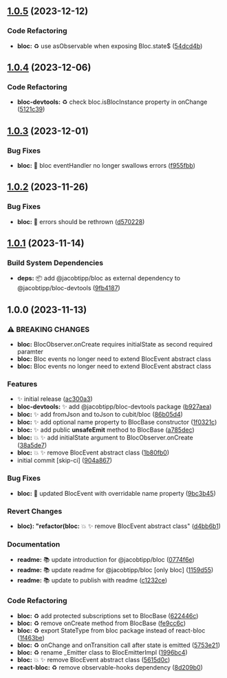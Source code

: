 ## [1.0.5](https://github.com/jacobtipp/bloc-state/compare/bloc-devtools-v1.0.4...bloc-devtools-v1.0.5) (2023-12-12)


### Code Refactoring

* **bloc:** ♻️ use asObservable when exposing Bloc.state$ ([54dcd4b](https://github.com/jacobtipp/bloc-state/commit/54dcd4bc9f9d3651a0554e08d9a0e464e8c30f20))

## [1.0.4](https://github.com/jacobtipp/bloc-state/compare/bloc-devtools-v1.0.3...bloc-devtools-v1.0.4) (2023-12-06)


### Code Refactoring

* **bloc-devtools:** ♻️ check bloc.isBlocInstance property in onChange ([5121c39](https://github.com/jacobtipp/bloc-state/commit/5121c3939aeb723d4fe10b699586b7d52c47e372))

## [1.0.3](https://github.com/jacobtipp/bloc-state/compare/bloc-devtools-v1.0.2...bloc-devtools-v1.0.3) (2023-12-01)


### Bug Fixes

* **bloc:** 🐛 bloc eventHandler no longer swallows errors ([f955fbb](https://github.com/jacobtipp/bloc-state/commit/f955fbb605a8db36dcc7e3e005fff4c1e1972113))

## [1.0.2](https://github.com/jacobtipp/bloc-state/compare/bloc-devtools-v1.0.1...bloc-devtools-v1.0.2) (2023-11-26)


### Bug Fixes

* **bloc:** 🐛 errors should be rethrown ([d570228](https://github.com/jacobtipp/bloc-state/commit/d570228266c73d56cd8a2b19bc7203c64acc9ccd))

## [1.0.1](https://github.com/jacobtipp/bloc-state/compare/bloc-devtools-v1.0.0...bloc-devtools-v1.0.1) (2023-11-14)


### Build System Dependencies

* **deps:** 📦️ add @jacobtipp/bloc as external dependency to @jacobtipp/bloc-devtools ([9fb4187](https://github.com/jacobtipp/bloc-state/commit/9fb4187a8905af59964eadaa22c97d6bceea56df))

## 1.0.0 (2023-11-13)


### ⚠ BREAKING CHANGES

* **bloc:** BlocObserver.onCreate requires initialState as second required paramter
* **bloc:** Bloc events no longer need to extend BlocEvent abstract class
* **bloc:** Bloc events no longer need to extend BlocEvent abstract class

### Features

* ✨ initial release ([ac300a3](https://github.com/jacobtipp/bloc-state/commit/ac300a3723fccf5a9ba406e2646cde029e75acb6))
* **bloc-devtools:** ✨ add @jacobtipp/bloc-devtools package ([b927aea](https://github.com/jacobtipp/bloc-state/commit/b927aeaaae5d4e42003644246f1a36279f0ffe7b))
* **bloc:** ✨ add fromJson and toJson to cubit/bloc ([86b05d4](https://github.com/jacobtipp/bloc-state/commit/86b05d43446d72909c60e88b3e784a15cbaa3ab1))
* **bloc:** ✨ add optional name property to BlocBase constructor ([1f0321c](https://github.com/jacobtipp/bloc-state/commit/1f0321cc550706cb92e804b688d1661cbda1557c))
* **bloc:** ✨ add public __unsafeEmit__ method to BlocBase ([a785dec](https://github.com/jacobtipp/bloc-state/commit/a785dec8167e272498885b9b0b2328a33189bc00))
* **bloc:** 💥 ✨ add initialState argument to BlocObserver.onCreate ([38a5de7](https://github.com/jacobtipp/bloc-state/commit/38a5de7766a3147c0384ef1564b085da8cdce247))
* **bloc:** 💥 ✨ remove BlocEvent abstract class ([1b80fb0](https://github.com/jacobtipp/bloc-state/commit/1b80fb058b67c1c42bafb37e67db6da4cecfba27))
* initial commit [skip-ci] ([904a867](https://github.com/jacobtipp/bloc-state/commit/904a867b4ded298c6dd9741a546bb97978680b39))


### Bug Fixes

* **bloc:** 🐛 updated BlocEvent with overridable name property ([9bc3b45](https://github.com/jacobtipp/bloc-state/commit/9bc3b45c5dceb197faf98c73cf1c4dac672baae1))


### Revert Changes

* **bloc): "refactor(bloc:** 💥 ✨ remove BlocEvent abstract class" ([d4bb6b1](https://github.com/jacobtipp/bloc-state/commit/d4bb6b11b18ec03a221ec0af9f4c85d4de70343c))


### Documentation

* **readme:** 📚️ update introduction for @jacobtipp/bloc ([0774f6e](https://github.com/jacobtipp/bloc-state/commit/0774f6e6b205ebd0e327e98e5e2698167ef7a057))
* **readme:** 📚️ update readme for @jacobtipp/bloc [only bloc] ([1159d55](https://github.com/jacobtipp/bloc-state/commit/1159d55aa0ae98353b1c8394e60d2a73a1fc6f53))
* **readme:** 📚️ update to publish with readme ([c1232ce](https://github.com/jacobtipp/bloc-state/commit/c1232cec2283b24087415cd3f2ee76f0057d3b6a))


### Code Refactoring

* **bloc:** ♻️  add protected subscriptions set to BlocBase ([622446c](https://github.com/jacobtipp/bloc-state/commit/622446c0506d377b60166e80f6c1042e864f3aa3))
* **bloc:** ♻️  remove onCreate method from BlocBase ([fe9cc6c](https://github.com/jacobtipp/bloc-state/commit/fe9cc6cbe71971dfd4803dee4104aa18309698d8))
* **bloc:** ♻️ export StateType from bloc package instead of react-bloc ([1f463be](https://github.com/jacobtipp/bloc-state/commit/1f463bed0335a0b5291484832ae9e5e59b9984e4))
* **bloc:** ♻️ onChange and onTransition call after state is emitted ([5753e21](https://github.com/jacobtipp/bloc-state/commit/5753e2139cdbe78f5a8fbe12e101f7fe0e63fe78))
* **bloc:** ♻️ rename _Emitter class to BlocEmitterImpl ([1996bc4](https://github.com/jacobtipp/bloc-state/commit/1996bc4e34888193a550eb37b68460472553ec5b))
* **bloc:** 💥 ✨ remove BlocEvent abstract class ([5615d0c](https://github.com/jacobtipp/bloc-state/commit/5615d0c523d16ff449de7254245e5a012271b0ff))
* **react-bloc:** ♻️ remove observable-hooks dependency ([8d209b0](https://github.com/jacobtipp/bloc-state/commit/8d209b0bbb7372179090aff3dee429f5500e8f88))
